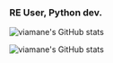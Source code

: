### RE User, Python dev.

![viamane's GitHub stats](https://github-readme-stats.vercel.app/api?username=viamane&layout=compact&langs_count=7&theme=dracula)

![viamane's GitHub stats](https://github-readme-stats.vercel.app/api/top-langs/?username=viamane&layout=compact&langs_count=7&theme=dracula)
